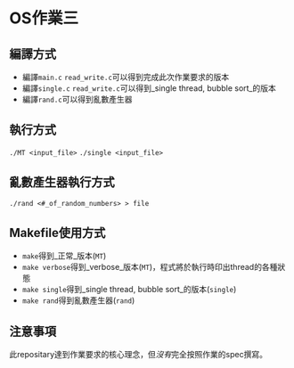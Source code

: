 OS作業三
========

編譯方式
--------

- 編譯`main.c` `read_write.c`可以得到完成此次作業要求的版本
- 編譯`single.c` `read_write.c`可以得到_single thread, bubble sort_的版本
- 編譯`rand.c`可以得到亂數產生器

執行方式
--------

`./MT <input_file>`
`./single <input_file>`

亂數產生器執行方式
------------------

`./rand <#_of_random_numbers> > file`

Makefile使用方式
----------------

- `make`得到_正常_版本(`MT`)
- `make verbose`得到_verbose_版本(`MT`)，程式將於執行時印出thread的各種狀態
- `make single`得到_single thread, bubble sort_的版本(`single`)
- `make rand`得到亂數產生器(`rand`)

注意事項
--------

此repositary達到作業要求的核心理念，但*沒有*完全按照作業的spec撰寫。
